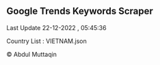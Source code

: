 

## Google Trends Keywords Scraper 
 
Last Update 22-12-2022 , 05:45:36

Country List :
VIETNAM.json



© Abdul Muttaqin 
